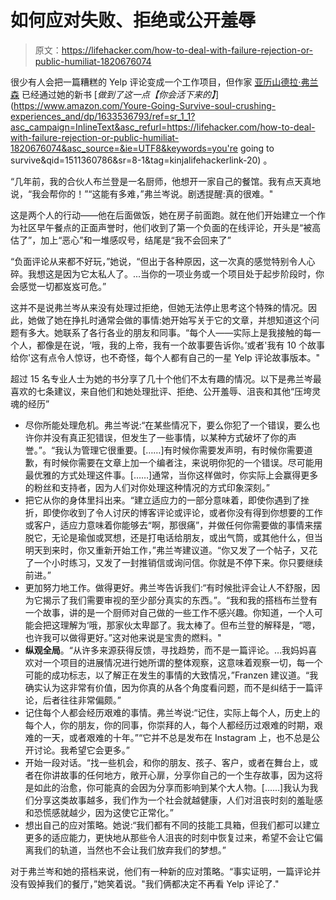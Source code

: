 # 如何应对失败、拒绝或公开羞辱

> 原文：<https://lifehacker.com/how-to-deal-with-failure-rejection-or-public-humiliat-1820676074>

很少有人会把一篇糟糕的 Yelp 评论变成一个工作项目，但作家 [亚历山德拉·弗兰森](http://www.alexandrafranzen.com/) 已经通过她的新书 [*做到了这一点【你会活下来的】*](https://www.amazon.com/Youre-Going-Survive-soul-crushing-experiences_and/dp/1633536793/ref=sr_1_1?asc_campaign=InlineText&asc_refurl=https://lifehacker.com/how-to-deal-with-failure-rejection-or-public-humiliat-1820676074&asc_source=&ie=UTF8&keywords=you're going to survive&qid=1511360786&sr=8-1&tag=kinjalifehackerlink-20) 。



“几年前，我的合伙人布兰登是一名厨师，他想开一家自己的餐馆。我有点天真地说，“我会帮你的！”“这能有多难，”弗兰岑说。剧透提醒:真的很难。"

这是两个人的行动——他在后面做饭，她在房子前面跑。就在他们开始建立一个作为社区早午餐点的正面声誉时，他们收到了第一个负面的在线评论，开头是“被高估了”，加上“恶心”和一堆感叹号，结尾是“我不会回来了”

“负面评论从来都不好玩，”她说，“但出于各种原因，这一次真的感觉特别令人心碎。我想这是因为它太私人了。...当你的一项业务或一个项目处于起步阶段时，你会感觉一切都岌岌可危。”

这并不是说弗兰岑从来没有处理过拒绝，但她无法停止思考这个特殊的情况。因此，她做了她在挣扎时通常会做的事情:她开始写关于它的文章，并想知道这个问题有多大。她联系了各行各业的朋友和同事。“每个人——实际上是我接触的每一个人，都像是在说，‘哦，我的上帝，我有一个故事要告诉你。’或者'我有 10 个故事给你'这有点令人惊讶，也不奇怪，每个人都有自己的一星 Yelp 评论故事版本。"

超过 15 名专业人士为她的书分享了几十个他们不太有趣的情况。以下是弗兰岑最喜欢的七条建议，来自他们和她处理批评、拒绝、公开羞辱、沮丧和其他“压垮灵魂的经历”

*   尽你所能处理危机。弗兰岑说:“在某些情况下，要么你犯了一个错误，要么也许你并没有真正犯错误，但发生了一些事情，以某种方式破坏了你的声誉。”。“我认为管理它很重要。[……]有时候你需要发声明，有时候你需要道歉，有时候你需要在文章上加一个编者注，来说明你犯的一个错误。尽可能用最优雅的方式处理这件事。[……]通常，当你这样做时，你实际上会赢得更多的粉丝和支持者，因为人们对你处理这种情况的方式印象深刻。”
*   把它从你的身体里抖出来。“建立适应力的一部分意味着，即使你遇到了挫折，即使你收到了令人讨厌的博客评论或评论，或者你没有得到你想要的工作或客户，适应力意味着你能够去“啊，那很痛”，并做任何你需要做的事情来摆脱它，无论是瑜伽或冥想，还是打电话给朋友，或出气筒，或其他什么，但当明天到来时，你又重新开始工作，”弗兰岑建议道。“你又发了一个帖子，又花了一个小时练习，又发了一封推销信或询问信。你就是不停下来。你只要继续前进。”
*   更加努力地工作。做得更好。弗兰岑告诉我们:“有时候批评会让人不舒服，因为它揭示了我们需要审视的至少部分真实的东西。”。“我和我的搭档布兰登有一个故事，讲的是一个厨师对自己做的一些工作不感兴趣。你知道，一个人可能会把这理解为‘哦，那家伙太卑鄙了。我太棒了。但布兰登的解释是，“嗯，也许我可以做得更好。”这对他来说是宝贵的燃料。"
*   **纵观全局**。“从许多来源获得反馈，寻找趋势，而不是一篇评论。…我妈妈喜欢对一个项目的进展情况进行她所谓的整体观察，这意味着观察一切，每一个可能的成功标志，以了解正在发生的事情的大致情况，”Franzen 建议道。“我确实认为这非常有价值，因为你真的从各个角度看问题，而不是纠结于一篇评论，后者往往非常偏颇。”
*   记住每个人都会经历艰难的事情。弗兰岑说:“记住，实际上每个人，历史上的每个人，你的朋友，你的同事，你崇拜的人，每个人都经历过艰难的时期，艰难的一天，或者艰难的十年。”“它并不总是发布在 Instagram 上，也不总是公开讨论。我希望它会更多。”
*   开始一段对话。“找一些机会，和你的朋友、孩子、客户，或者在舞台上，或者在你讲故事的任何地方，敞开心扉，分享你自己的一个生存故事，因为这将是如此的治愈，你可能真的会因为分享而影响到某个大人物。[……]我认为我们分享这类故事越多，我们作为一个社会就越健康，人们对沮丧时刻的羞耻感和恐慌感就越少，因为这使它正常化。”
*   想出自己的应对策略。她说:“我们都有不同的技能工具箱，但我们都可以建立更多的适应能力，更快地从那些令人沮丧的时刻中恢复过来，希望不会让它偏离我们的轨道，当然也不会让我们放弃我们的梦想。”

对于弗兰岑和她的搭档来说，他们有一种新的应对策略。“事实证明，一篇评论并没有毁掉我们的餐厅，”她笑着说。"我们俩都决定不再看 Yelp 评论了."